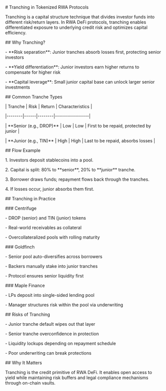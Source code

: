 \# Tranching in Tokenized RWA Protocols



Tranching is a capital structure technique that divides investor funds into different risk/return layers. In RWA DeFi protocols, tranching enables differentiated exposure to underlying credit risk and optimizes capital efficiency.



\## Why Tranching?



\- \*\*Risk separation\*\*: Junior tranches absorb losses first, protecting senior investors

\- \*\*Yield differentiation\*\*: Junior investors earn higher returns to compensate for higher risk

\- \*\*Capital leverage\*\*: Small junior capital base can unlock larger senior investments



\## Common Tranche Types



| Tranche | Risk | Return | Characteristics |

|--------|------|--------|-----------------|

| \*\*Senior (e.g., DROP)\*\* | Low | Low | First to be repaid, protected by junior |

| \*\*Junior (e.g., TIN)\*\* | High | High | Last to be repaid, absorbs losses |



\## Flow Example



1\. Investors deposit stablecoins into a pool.

2\. Capital is split: 80% to \*\*senior\*\*, 20% to \*\*junior\*\* tranche.

3\. Borrower draws funds; repayment flows back through the tranches.

4\. If losses occur, junior absorbs them first.



\## Tranching in Practice



\### Centrifuge

\- DROP (senior) and TIN (junior) tokens

\- Real-world receivables as collateral

\- Overcollateralized pools with rolling maturity



\### Goldfinch

\- Senior pool auto-diversifies across borrowers

\- Backers manually stake into junior tranches

\- Protocol ensures senior liquidity first



\### Maple Finance

\- LPs deposit into single-sided lending pool

\- Manager structures risk within the pool via underwriting



\## Risks of Tranching



\- Junior tranche default wipes out that layer

\- Senior tranche overconfidence in protection

\- Liquidity lockups depending on repayment schedule

\- Poor underwriting can break protections



\## Why It Matters



Tranching is the credit primitive of RWA DeFi. It enables open access to yield while maintaining risk buffers and legal compliance mechanisms through on-chain vaults.

